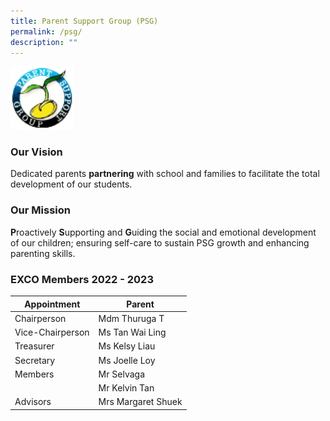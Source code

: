 ```yaml
---
title: Parent Support Group (PSG)
permalink: /psg/
description: ""
---
```

<img src="/images/psg.png" 
     style="width:20%">
		 
<h3>Our Vision</h3>

Dedicated parents **partnering** with school and families to facilitate the total development of our students.

<h3>Our Mission</h3>

**P**roactively **S**upporting and **G**uiding the social and emotional development of our children; ensuring self-care to sustain PSG growth and enhancing parenting skills.

<h3>EXCO Members 2022 - 2023</h3>




| Appointment | Parent |
| -------- | -------- | 
| Chairperson          | Mdm Thuruga T|
| Vice-Chairperson | Ms Tan Wai Ling |
| Treasurer              | Ms Kelsy Liau |
| Secretary | Ms Joelle Loy | 
| Members  | Mr Selvaga | 
|                   | Mr Kelvin Tan|
| Advisors | Mrs Margaret Shuek |



